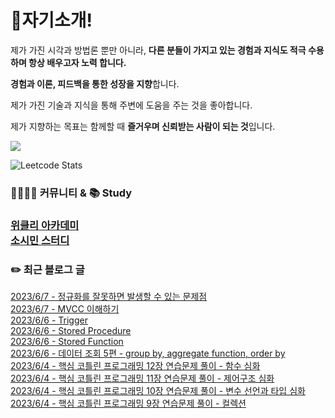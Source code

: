 
<h1>🙋자기소개!</h1>

제가 가진 시각과 방법론 뿐만 아니라, **다른 분들이 가지고 있는 경험과 지식도 적극 수용하며 항상 배우고자 노력 합니다.**

**경험과 이론, 피드백을 통한 성장을 지향**합니다.

제가 가진 기술과 지식을 통해 주변에 도움을 주는 것을 좋아합니다.

제가 지향하는 목표는 함께할 때 **즐거우며 신뢰받는 사람이 되는 것**입니다.

![](https://github-profile-trophy.vercel.app/?username=jungmini0601&theme=flat&no-frame=true&margin-w=30)

![Leetcode Stats](https://leetcard.jacoblin.cool/jungmini0601)

<h3>  👨‍👨‍👦‍👦 커뮤니티 & 📚 Study<h3>

[위클리 아카데미](https://www.weekly.ac/) <br>
[소시민 스터디](https://oval-licorice-979.notion.site/4fc65451bf244a138a93f930ecaaee38?v=8ec49eefb77f44f5a5faef7b15213ac0) <br>

<h3>✏️ 최근 블로그 글</h3> 

[2023/6/7 - 정규화를 잘못하면 발생할 수 있는 문제점](https://jungmini-laboratory.tistory.com/107) <br>
[2023/6/7 - MVCC 이해하기](https://jungmini-laboratory.tistory.com/106) <br>
[2023/6/6 - Trigger](https://jungmini-laboratory.tistory.com/105) <br>
[2023/6/6 - Stored Procedure](https://jungmini-laboratory.tistory.com/104) <br>
[2023/6/6 - Stored Function](https://jungmini-laboratory.tistory.com/103) <br>
[2023/6/6 - 데이터 조회 5편 - group by, aggregate function, order by](https://jungmini-laboratory.tistory.com/102) <br>
[2023/6/4 - 핵심 코틀린 프로그래밍 12장 연습문제 풀이 - 함수 심화](https://jungmini-laboratory.tistory.com/101) <br>
[2023/6/4 - 핵심 코틀린 프로그래밍 11장 연습문제 풀이 - 제어구조 심화](https://jungmini-laboratory.tistory.com/100) <br>
[2023/6/4 - 핵심 코틀린 프로그래밍 10장 연습문제 풀이 - 변수 선언과 타입 심화](https://jungmini-laboratory.tistory.com/99) <br>
[2023/6/4 - 핵심 코틀린 프로그래밍 9장 연습문제 풀이 - 컬렉션](https://jungmini-laboratory.tistory.com/98) <br>
